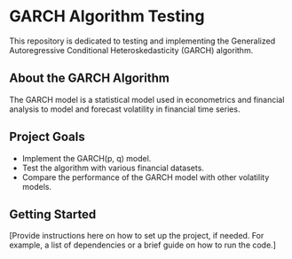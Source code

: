 # GARCH Algorithm Testing

This repository is dedicated to testing and implementing the Generalized Autoregressive Conditional Heteroskedasticity (GARCH) algorithm.

## About the GARCH Algorithm

The GARCH model is a statistical model used in econometrics and financial analysis to model and forecast volatility in financial time series.

## Project Goals

- Implement the GARCH(p, q) model.
- Test the algorithm with various financial datasets.
- Compare the performance of the GARCH model with other volatility models.

## Getting Started

[Provide instructions here on how to set up the project, if needed. For example, a list of dependencies or a brief guide on how to run the code.]
